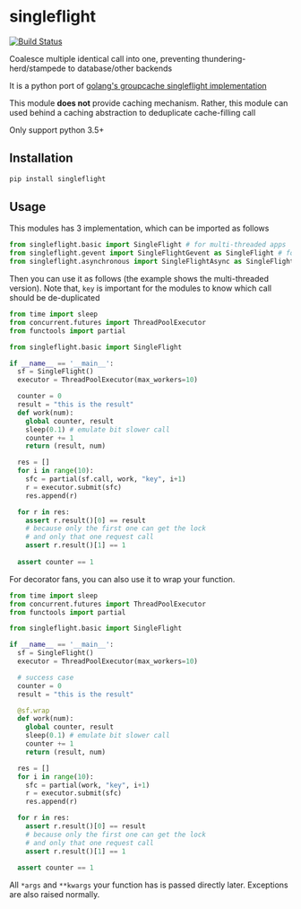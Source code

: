 # singleflight

[![Build Status](https://travis-ci.org/aarondwi/singleflight.svg?branch=master)](https://travis-ci.org/aarondwi/singleflight)

Coalesce multiple identical call into one, preventing thundering-herd/stampede to database/other backends

It is a python port of [golang's groupcache singleflight implementation](https://github.com/golang/groupcache/blob/master/singleflight/singleflight.go)

This module **does not** provide caching mechanism. Rather, this module can used behind a caching abstraction to deduplicate cache-filling call

Only support python 3.5+

Installation
-----------------------

```python
pip install singleflight
```

Usage
-----------------------

This modules has 3 implementation, which can be imported as follows

```python
from singleflight.basic import SingleFlight # for multi-threaded apps
from singleflight.gevent import SingleFlightGevent as SingleFlight # for gevent apps
from singleflight.asynchronous import SingleFlightAsync as SingleFlight # for asyncio/curio apps
```

Then you can use it as follows (the example shows the multi-threaded version). Note that, `key` is important for the modules to know which call should be de-duplicated

```python
from time import sleep
from concurrent.futures import ThreadPoolExecutor
from functools import partial

from singleflight.basic import SingleFlight

if __name__ == '__main__':
  sf = SingleFlight()
  executor = ThreadPoolExecutor(max_workers=10)

  counter = 0
  result = "this is the result"
  def work(num):
    global counter, result
    sleep(0.1) # emulate bit slower call
    counter += 1
    return (result, num)

  res = []
  for i in range(10):
    sfc = partial(sf.call, work, "key", i+1)
    r = executor.submit(sfc)
    res.append(r)

  for r in res:
    assert r.result()[0] == result
    # because only the first one can get the lock
    # and only that one request call
    assert r.result()[1] == 1
  
  assert counter == 1
```

For decorator fans, you can also use it to wrap your function.

```python
from time import sleep
from concurrent.futures import ThreadPoolExecutor
from functools import partial

from singleflight.basic import SingleFlight

if __name__ == '__main__':
  sf = SingleFlight()
  executor = ThreadPoolExecutor(max_workers=10)

  # success case
  counter = 0
  result = "this is the result"

  @sf.wrap
  def work(num):
    global counter, result
    sleep(0.1) # emulate bit slower call
    counter += 1
    return (result, num)

  res = []
  for i in range(10):
    sfc = partial(work, "key", i+1)
    r = executor.submit(sfc)
    res.append(r)

  for r in res:
    assert r.result()[0] == result
    # because only the first one can get the lock
    # and only that one request call
    assert r.result()[1] == 1
  
  assert counter == 1
```

All `*args` and `**kwargs` your function has is passed directly later. Exceptions are also raised normally.
